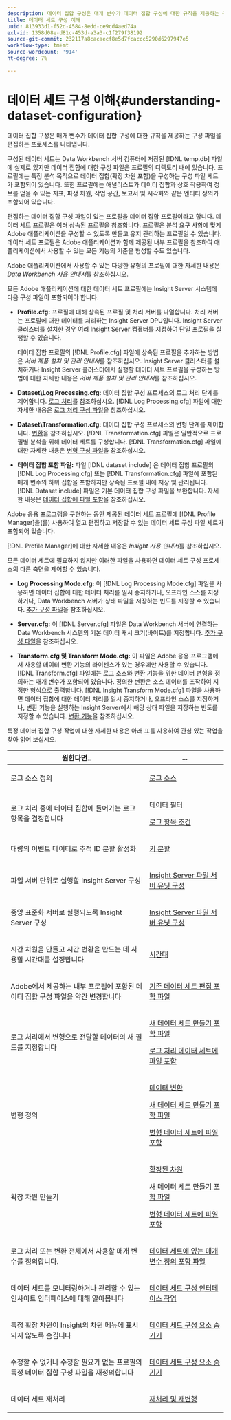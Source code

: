 ```yaml
---
description: 데이터 집합 구성은 매개 변수가 데이터 집합 구성에 대한 규칙을 제공하는 구성 파일을 편집하는 프로세스를 나타냅니다.
title: 데이터 세트 구성 이해
uuid: 813933d1-f52d-4584-8edd-ce9cd4aed74a
exl-id: 1358d08e-d81c-453d-a3a3-c1f279f38192
source-git-commit: 232117a8cacaecf8e5d7fcaccc5290d6297947e5
workflow-type: tm+mt
source-wordcount: '914'
ht-degree: 7%

---
```


# 데이터 세트 구성 이해{#understanding-dataset-configuration}

데이터 집합 구성은 매개 변수가 데이터 집합 구성에 대한 규칙을 제공하는 구성 파일을 편집하는 프로세스를 나타냅니다.

구성된 데이터 세트는 Data Workbench 서버 컴퓨터에 저장된 [!DNL temp.db] 파일에 실제로 있지만 데이터 집합에 대한 구성 파일은 프로필의 디렉토리 내에 있습니다. 프로필에는 특정 분석 목적으로 데이터 집합(확장 차원 포함)을 구성하는 구성 파일 세트가 포함되어 있습니다. 또한 프로필에는 애널리스트가 데이터 집합과 상호 작용하여 정보를 얻을 수 있는 지표, 파생 차원, 작업 공간, 보고서 및 시각화와 같은 엔티티 정의가 포함되어 있습니다.

편집하는 데이터 집합 구성 파일이 있는 프로필을 데이터 집합 프로필이라고 합니다. 데이터 세트 프로필은 여러 상속된 프로필을 참조합니다. 프로필은 분석 요구 사항에 맞게 Adobe 애플리케이션을 구성할 수 있도록 만들고 유지 관리하는 프로필일 수 있습니다. 데이터 세트 프로필은 Adobe 애플리케이션과 함께 제공된 내부 프로필을 참조하여 애플리케이션에서 사용할 수 있는 모든 기능의 기준을 형성할 수도 있습니다.

Adobe 애플리케이션에서 사용할 수 있는 다양한 유형의 프로필에 대한 자세한 내용은 *Data Workbench 사용 안내서*&#x200B;를 참조하십시오.

<!--
c_req_config_files.xml
-->

모든 Adobe 애플리케이션에 대한 데이터 세트 프로필에는 Insight Server 시스템에 다음 구성 파일이 포함되어야 합니다.

* **Profile.cfg:** 프로필에 대해 상속된 프로필 및 처리 서버를 나열합니다. 처리 서버는 프로필에 대한 데이터를 처리하는 Insight Server DPU입니다. Insight Server 클러스터를 설치한 경우 여러 Insight Server 컴퓨터를 지정하여 단일 프로필을 실행할 수 있습니다.

   데이터 집합 프로필의 [!DNL Profile.cfg] 파일에 상속된 프로필을 추가하는 방법은 *서버 제품 설치 및 관리 안내서*&#x200B;를 참조하십시오. Insight Server 클러스터를 설치하거나 Insight Server 클러스터에서 실행할 데이터 세트 프로필을 구성하는 방법에 대한 자세한 내용은 *서버 제품 설치 및 관리 안내서*&#x200B;를 참조하십시오.

* **Dataset\Log Processing.cfg:**  데이터 집합 구성 프로세스의 로그 처리 단계를 제어합니다. [로그 처리](../../home/c-dataset-const-proc/c-dataset-constr.md#concept-8a63892878004dc389c7dad784fcb061)를 참조하십시오. [!DNL Log Processing.cfg] 파일에 대한 자세한 내용은 [로그 처리 구성 파일](../../home/c-dataset-const-proc/c-log-proc-config-file/c-abt-log-proc-config-file.md)을 참조하십시오.

* **Dataset\Transformation.cfg:**  데이터 집합 구성 프로세스의 변형 단계를 제어합니다. [변환](../../home/c-dataset-const-proc/c-dataset-constr.md#concept-88f72e0897a744b5bc03df5039264dda)을 참조하십시오. [!DNL Transformation.cfg] 파일은 일반적으로 프로필별 분석을 위해 데이터 세트를 구성합니다. [!DNL Transformation.cfg] 파일에 대한 자세한 내용은 [변형 구성 파일](../../home/c-dataset-const-proc/c-trans-config-file/c-abt-trans-config-file.md)을 참조하십시오.

* **데이터 집합 포함 파일:** 파일 [!DNL dataset include] 은 데이터 집합 프로필의  [!DNL Log Processing.cfg] 또는  [!DNL Transformation.cfg] 파일에 포함된 매개 변수의 하위 집합을 포함하지만 상속된 프로필 내에 저장 및 관리됩니다. [!DNL Dataset include] 파일은 기본 데이터 집합 구성 파일을 보완합니다. 자세한 내용은 [데이터 집합에 파일 포함](../../home/c-dataset-const-proc/c-dataset-inc-files/c-abt-dataset-inc-files.md)을 참조하십시오.

Adobe 응용 프로그램을 구현하는 동안 제공된 데이터 세트 프로필에 [!DNL Profile Manager]을(를) 사용하여 열고 편집하고 저장할 수 있는 데이터 세트 구성 파일 세트가 포함되어 있습니다.

[!DNL Profile Manager]에 대한 자세한 내용은 *Insight 사용 안내서*&#x200B;를 참조하십시오.

<!--
c_addl_config_files.xml
-->

모든 데이터 세트에 필요하지 않지만 이러한 파일을 사용하면 데이터 세트 구성 프로세스의 다른 측면을 제어할 수 있습니다.

* **Log Processing Mode.cfg:** 이  [!DNL Log Processing Mode.cfg] 파일을 사용하면 데이터 집합에 대한 데이터 처리를 일시 중지하거나, 오프라인 소스를 지정하거나, Data Workbench 서버가 상태 파일을 저장하는 빈도를 지정할 수 있습니다. [추가 구성 파일](../../home/c-dataset-const-proc/c-add-config-files/c-add-config-files.md#concept-1afef4f88f1e467ab4326875fd1d3004)을 참조하십시오.

* **Server.cfg:** 이  [!DNL Server.cfg] 파일은 Data Workbench 서버에 연결하는 Data Workbench 시스템의 기본 데이터 캐시 크기(바이트)를 지정합니다. [추가 구성 파일](../../home/c-dataset-const-proc/c-add-config-files/c-add-config-files.md#concept-1afef4f88f1e467ab4326875fd1d3004)을 참조하십시오.

* **Transform.cfg 및 Transform Mode.cfg:**  이 파일은 Adobe 응용 프로그램에서 사용할 데이터 변환 기능의 라이센스가 있는 경우에만 사용할 수 있습니다. [!DNL Transform.cfg] 파일에는 로그 소스와 변환 기능을 위한 데이터 변형을 정의하는 매개 변수가 포함되어 있습니다. 정의한 변환은 소스 데이터를 조작하여 지정한 형식으로 출력합니다. [!DNL Insight Transform Mode.cfg] 파일을 사용하면 데이터 집합에 대한 데이터 처리를 일시 중지하거나, 오프라인 소스를 지정하거나, 변환 기능을 실행하는 Insight Server에서 해당 상태 파일을 저장하는 빈도를 지정할 수 있습니다. [변환 기능](https://experienceleague.adobe.com/docs/data-workbench/using/server-admin-install/transform/t-config-tfm.html)을 참조하십시오.

<!--
c_next_steps.xml
-->

특정 데이터 집합 구성 작업에 대한 자세한 내용은 아래 표를 사용하여 관심 있는 작업을 찾아 읽어 보십시오.

<table id="table_394CFB5135274545B5DA37952EC6943E"> 
 <thead> 
  <tr> 
   <th colname="col1" class="entry"> 원한다면.. </th> 
   <th colname="col2" class="entry"> ... </th> 
  </tr> 
 </thead>
 <tbody> 
  <tr> 
   <td colname="col1"> <p>로그 소스 정의 </p> </td> 
   <td colname="col2"> <p><a href="../../home/c-dataset-const-proc/c-log-proc-config-file/c-log-sources.md#concept-6714c720fac044cbb9af003bf401b2ea"> 로그 소스 </a> </p> </td> 
  </tr> 
  <tr> 
   <td colname="col1"> <p>로그 처리 중에 데이터 집합에 들어가는 로그 항목을 결정합니다 </p> </td> 
   <td colname="col2"> <p> <a href="../../home/c-dataset-const-proc/c-log-proc-config-file/c-info-log-proc-param.md#concept-41bd49bf6b64442d91c232ec67529a3d"> 데이터 필터</a> </p> <p> <a href="../../home/c-dataset-const-proc/c-log-proc-config-file/c-info-log-proc-param.md#concept-ecaff95cee4e40bc90f81e099c5fc934"> 로그 항목 조건</a> </p> </td> 
  </tr> 
  <tr> 
   <td colname="col1"> <p>대량의 이벤트 데이터로 추적 ID 분할 활성화 </p> </td> 
   <td colname="col2"> <p><a href="../../home/c-dataset-const-proc/c-log-proc-config-file/c-info-log-proc-param.md#concept-64b416bbe42f4d689f90df246f7f7caf"> 키 분할</a> </p> </td> 
  </tr> 
  <tr> 
   <td colname="col1"> <p>파일 서버 단위로 실행할 Insight Server 구성 </p> </td> 
   <td colname="col2"> <p><a href="../../home/c-dataset-const-proc/c-log-proc-config-file/c-ins-svr-file-svr-unit.md#concept-995abff3fce34e439fb3f7f47191c80d"> Insight Server 파일 서버 유닛 구성  </a> </p> </td> 
  </tr> 
  <tr> 
   <td colname="col1"> <p>중앙 표준화 서버로 실행되도록 Insight Server 구성 </p> </td> 
   <td colname="col2"> <p><a href="../../home/c-dataset-const-proc/c-log-proc-config-file/c-ins-svr-file-svr-unit.md#concept-995abff3fce34e439fb3f7f47191c80d"> Insight Server 파일 서버 유닛 구성  </a> </p> </td> 
  </tr> 
  <tr> 
   <td colname="col1"> <p>시간 차원을 만들고 시간 변환을 만드는 데 사용할 시간대를 설정합니다 </p> </td> 
   <td colname="col2"> <p><a href="../../home/c-dataset-const-proc/c-trans-config-file/c-spec-trans-param/c-time-zones.md#concept-9cf16b1cb4874f7d85e1dd950fdb4956"> 시간대 </a> </p> </td> 
  </tr> 
  <tr> 
   <td colname="col1"> <p>Adobe에서 제공하는 내부 프로필에 포함된 데이터 집합 구성 파일을 약간 변경합니다 </p> </td> 
   <td colname="col2"> <p><a href="../../home/c-dataset-const-proc/c-dataset-inc-files/c-work-dataset-inc-files/t-edit-ex-dataset-inc-files.md#task-456c04e38ebc425fb35677a6bb6aa077"> 기존 데이터 세트 편집 포함 파일 </a> </p> </td> 
  </tr> 
  <tr> 
   <td colname="col1"> <p>로그 처리에서 변형으로 전달할 데이터의 새 필드를 지정합니다 </p> </td> 
   <td colname="col2"> <p> <a href="../../home/c-dataset-const-proc/c-dataset-inc-files/c-work-dataset-inc-files/t-create-new-dataset-inc-files.md#task-b29f30605c374a6ca747ac843337b06e"> 새 데이터 세트 만들기 포함 파일 </a> </p> <p> <a href="../../home/c-dataset-const-proc/c-dataset-inc-files/c-types-dataset-inc-files/c-log-proc-dataset-inc-files/c-log-proc-dataset-inc-files.md#concept-999475a22519432e98844622ca95b6ab"> 로그 처리 데이터 세트에 파일 포함 </a> </p> </td> 
  </tr> 
  <tr> 
   <td colname="col1"> <p>변형 정의 </p> </td> 
   <td colname="col2"> <p> <a href="../../home/c-dataset-const-proc/c-data-trans/c-abt-transf.md"> 데이터 변환 </a> </p> <p> <a href="../../home/c-dataset-const-proc/c-dataset-inc-files/c-work-dataset-inc-files/t-create-new-dataset-inc-files.md#task-b29f30605c374a6ca747ac843337b06e"> 새 데이터 세트 만들기 포함 파일 </a> </p> <p> <a href="../../home/c-dataset-const-proc/c-dataset-inc-files/c-types-dataset-inc-files/c-trans-dataset-inc-files.md#concept-c64aa78ed9ce40b8a0f4932c82ff5ace"> 변형 데이터 세트에 파일 포함 </a> </p> </td> 
  </tr> 
  <tr> 
   <td colname="col1"> <p>확장 차원 만들기 </p> </td> 
   <td colname="col2"> <p> <a href="../../home/c-dataset-const-proc/c-ex-dim/c-abt-ex-dim.md"> 확장된 차원 </a> </p> <p> <a href="../../home/c-dataset-const-proc/c-dataset-inc-files/c-work-dataset-inc-files/t-create-new-dataset-inc-files.md#task-b29f30605c374a6ca747ac843337b06e"> 새 데이터 세트 만들기 포함 파일 </a> </p> <p> <a href="../../home/c-dataset-const-proc/c-dataset-inc-files/c-types-dataset-inc-files/c-trans-dataset-inc-files.md#concept-c64aa78ed9ce40b8a0f4932c82ff5ace"> 변형 데이터 세트에 파일 포함 </a> </p> </td> 
  </tr> 
  <tr> 
   <td colname="col1"> <p>로그 처리 또는 변환 전체에서 사용할 매개 변수를 정의합니다. </p> </td> 
   <td colname="col2"> <p><a href="../../home/c-dataset-const-proc/c-dataset-inc-files/c-def-param-dataset-inc-files/c-def-param-dataset-inc-files.md#concept-5ad06acc8dc44bf2a99643fafdd56b50"> 데이터 세트에 있는 매개 변수 정의 포함 파일 </a> </p> </td> 
  </tr> 
  <tr> 
   <td colname="col1"> <p>데이터 세트를 모니터링하거나 관리할 수 있는 인사이트 인터페이스에 대해 알아봅니다 </p> </td> 
   <td colname="col2"> <p><a href="../../home/c-dataset-const-proc/c-dataset-config-tools/c-dataset-config-int/c-dataset-config-int.md#concept-0ea33a52ce234ec8951e7b4430fbc5ab"> 데이터 세트 구성 인터페이스 작업 </a> </p> </td> 
  </tr> 
  <tr> 
   <td colname="col1"> <p>특정 확장 차원이 Insight의 차원 메뉴에 표시되지 않도록 숨깁니다 </p> </td> 
   <td colname="col2"> <p><a href="../../home/c-dataset-const-proc/c-dataset-config-tools/c-hide-dataset-comp/c-hide-dataset-comp.md#concept-50d9a004736f42f6b0aa7cde0d6148ff"> 데이터 세트 구성 요소 숨기기 </a> </p> </td> 
  </tr> 
  <tr> 
   <td colname="col1"> <p>수정할 수 없거나 수정할 필요가 없는 프로필의 특정 데이터 집합 구성 파일을 재정의합니다 </p> </td> 
   <td colname="col2"> <p><a href="../../home/c-dataset-const-proc/c-dataset-config-tools/c-hide-dataset-comp/c-hide-dataset-comp.md#concept-50d9a004736f42f6b0aa7cde0d6148ff"> 데이터 세트 구성 요소 숨기기 </a> </p> </td> 
  </tr> 
  <tr> 
   <td colname="col1"> <p>데이터 세트 재처리 </p> </td> 
   <td colname="col2"> <p><a href="../../home/c-dataset-const-proc/c-reproc-retrans/c-unst-reproc-retrans.md"> 재처리 및 재변형 </a> </p> </td> 
  </tr> 
 </tbody> 
</table>
